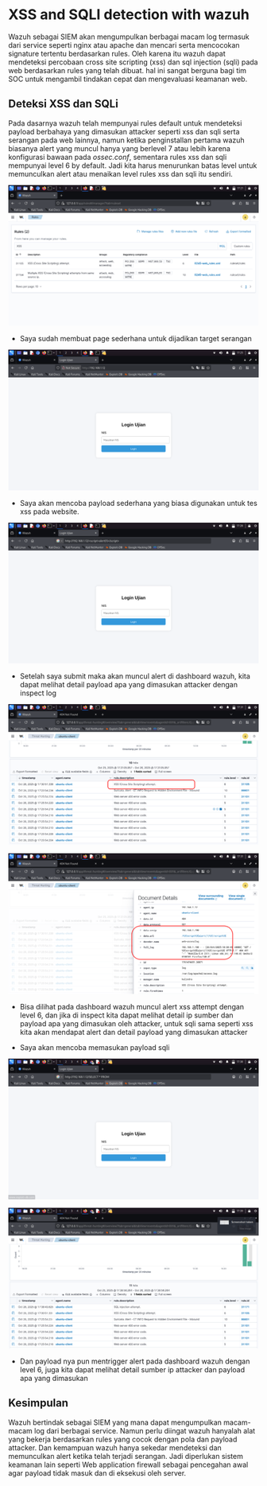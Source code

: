 # XSS and SQLI detection with wazuh

Wazuh sebagai SIEM akan mengumpulkan berbagai macam log termasuk dari service seperti nginx atau apache dan mencari serta mencocokan signature tertentu berdasarkan rules. Oleh karena itu wazuh dapat mendeteksi percobaan cross site scripting (xss) dan sql injection (sqli) pada web berdasarkan rules yang telah dibuat. hal ini sangat berguna bagi tim SOC untuk mengambil tindakan cepat dan mengevaluasi keamanan web. 

## Deteksi XSS dan SQLi

Pada dasarnya wazuh telah mempunyai rules default untuk mendeteksi payload berbahaya yang dimasukan attacker seperti xss dan sqli serta serangan pada web lainnya, namun ketika penginstallan pertama wazuh biasanya alert yang muncul hanya yang berlevel 7 atau lebih karena konfigurasi bawaan pada *ossec.conf*, sementara rules xss dan sqli mempunyai level 6 by default. Jadi kita harus menurunkan batas level untuk memunculkan alert atau menaikan level rules xss dan sqli itu sendiri.

![gambar rules](assets/img/rules-xss-sqli.png)

- Saya sudah membuat page sederhana untuk dijadikan target serangan

![gambar page](assets/img/page.png)

- Saya akan mencoba payload sederhana yang biasa digunakan untuk tes xss pada website.

![gambar payload](assets/img/payload-xss.png)

- Setelah saya submit maka akan muncul alert di dashboard wazuh, kita dapat melihat detail payload apa yang dimasukan attacker dengan inspect log

![gambar dashboard xss1](assets/img/dashboard-xss.png)

![gambar dashboard xss2](assets/img/dashboard-xss2.png)

- Bisa dilihat pada dashboard wazuh muncul alert xss attempt dengan level 6, dan jika di inspect kita dapat melihat detail ip sumber dan payload apa yang dimasukan oleh attacker, untuk sqli sama seperti xss kita akan mendapat alert dan detail payload yang dimasukan attacker

- Saya akan mencoba memasukan payload sqli 

![gambar payload sqli](assets/img/payload-sqli.png)

![gambar dashboard sqli](assets/img/dashboard-sqli.png)

- Dan payload nya pun mentrigger alert pada dashboard wazuh dengan level 6, juga kita dapat melihat detail sumber ip attacker dan payload apa yang dimasukan

## Kesimpulan

Wazuh bertindak sebagai SIEM yang mana dapat mengumpulkan macam-macam log dari berbagai service. Namun perlu diingat wazuh hanyalah alat yang bekerja berdasarkan rules yang cocok dengan pola dan payload attacker. Dan kemampuan wazuh hanya sekedar mendeteksi dan memunculkan alert ketika telah terjadi serangan. Jadi diperlukan sistem keamanan lain seperti Web application firewall sebagai pencegahan awal agar payload tidak masuk dan di eksekusi oleh server.
  

